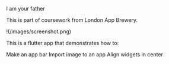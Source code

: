 I am your father

This is part of coursework from London App Brewery.

!(/images/screenshot.png)

This is a flutter app that demonstrates how to:

Make an app bar
Import image to an app
Align widgets in center